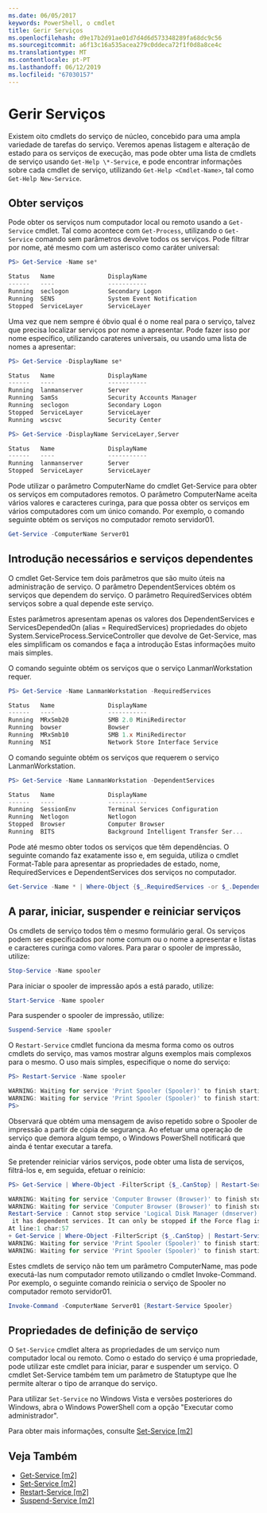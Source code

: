 ```yaml
---
ms.date: 06/05/2017
keywords: PowerShell, o cmdlet
title: Gerir Serviços
ms.openlocfilehash: d9e17b2d91ae01d7d4d6d573348289fa68dc9c56
ms.sourcegitcommit: a6f13c16a535acea279c0ddeca72f1f0d8a8ce4c
ms.translationtype: MT
ms.contentlocale: pt-PT
ms.lasthandoff: 06/12/2019
ms.locfileid: "67030157"
---
```

# <a name="managing-services"></a>Gerir Serviços

Existem oito cmdlets do serviço de núcleo, concebido para uma ampla variedade de tarefas do serviço. Veremos apenas listagem e alteração de estado para os serviços de execução, mas pode obter uma lista de cmdlets de serviço usando `Get-Help \*-Service`, e pode encontrar informações sobre cada cmdlet de serviço, utilizando `Get-Help <Cmdlet-Name>`, tal como `Get-Help New-Service`.

## <a name="getting-services"></a>Obter serviços

Pode obter os serviços num computador local ou remoto usando a `Get-Service` cmdlet. Tal como acontece com `Get-Process`, utilizando o `Get-Service` comando sem parâmetros devolve todos os serviços. Pode filtrar por nome, até mesmo com um asterisco como caráter universal:

```powershell
PS> Get-Service -Name se*

Status   Name               DisplayName
------   ----               -----------
Running  seclogon           Secondary Logon
Running  SENS               System Event Notification
Stopped  ServiceLayer       ServiceLayer
```

Uma vez que nem sempre é óbvio qual é o nome real para o serviço, talvez que precisa localizar serviços por nome a apresentar. Pode fazer isso por nome específico, utilizando carateres universais, ou usando uma lista de nomes a apresentar:

```powershell
PS> Get-Service -DisplayName se*

Status   Name               DisplayName
------   ----               -----------
Running  lanmanserver       Server
Running  SamSs              Security Accounts Manager
Running  seclogon           Secondary Logon
Stopped  ServiceLayer       ServiceLayer
Running  wscsvc             Security Center

PS> Get-Service -DisplayName ServiceLayer,Server

Status   Name               DisplayName
------   ----               -----------
Running  lanmanserver       Server
Stopped  ServiceLayer       ServiceLayer
```

Pode utilizar o parâmetro ComputerName do cmdlet Get-Service para obter os serviços em computadores remotos. O parâmetro ComputerName aceita vários valores e caracteres curinga, para que possa obter os serviços em vários computadores com um único comando. Por exemplo, o comando seguinte obtém os serviços no computador remoto servidor01.

```powershell
Get-Service -ComputerName Server01
```

## <a name="getting-required-and-dependent-services"></a>Introdução necessários e serviços dependentes

O cmdlet Get-Service tem dois parâmetros que são muito úteis na administração de serviço. O parâmetro DependentServices obtém os serviços que dependem do serviço. O parâmetro RequiredServices obtém serviços sobre a qual depende este serviço.

Estes parâmetros apresentam apenas os valores dos DependentServices e ServicesDependedOn (alias = RequiredServices) propriedades do objeto System.ServiceProcess.ServiceController que devolve de Get-Service, mas eles simplificam os comandos e faça a introdução Estas informações muito mais simples.

O comando seguinte obtém os serviços que o serviço LanmanWorkstation requer.

```powershell
PS> Get-Service -Name LanmanWorkstation -RequiredServices

Status   Name               DisplayName
------   ----               -----------
Running  MRxSmb20           SMB 2.0 MiniRedirector
Running  bowser             Bowser
Running  MRxSmb10           SMB 1.x MiniRedirector
Running  NSI                Network Store Interface Service
```

O comando seguinte obtém os serviços que requerem o serviço LanmanWorkstation.

```powershell
PS> Get-Service -Name LanmanWorkstation -DependentServices

Status   Name               DisplayName
------   ----               -----------
Running  SessionEnv         Terminal Services Configuration
Running  Netlogon           Netlogon
Stopped  Browser            Computer Browser
Running  BITS               Background Intelligent Transfer Ser...
```

Pode até mesmo obter todos os serviços que têm dependências. O seguinte comando faz exatamente isso e, em seguida, utiliza o cmdlet Format-Table para apresentar as propriedades de estado, nome, RequiredServices e DependentServices dos serviços no computador.

```powershell
Get-Service -Name * | Where-Object {$_.RequiredServices -or $_.DependentServices} | Format-Table -Property Status, Name, RequiredServices, DependentServices -auto
```

## <a name="stopping-starting-suspending-and-restarting-services"></a>A parar, iniciar, suspender e reiniciar serviços

Os cmdlets de serviço todos têm o mesmo formulário geral. Os serviços podem ser especificados por nome comum ou o nome a apresentar e listas e caracteres curinga como valores. Para parar o spooler de impressão, utilize:

```powershell
Stop-Service -Name spooler
```

Para iniciar o spooler de impressão após a está parado, utilize:

```powershell
Start-Service -Name spooler
```

Para suspender o spooler de impressão, utilize:

```powershell
Suspend-Service -Name spooler
```

O `Restart-Service` cmdlet funciona da mesma forma como os outros cmdlets do serviço, mas vamos mostrar alguns exemplos mais complexos para o mesmo. O uso mais simples, especifique o nome do serviço:

```powershell
PS> Restart-Service -Name spooler

WARNING: Waiting for service 'Print Spooler (Spooler)' to finish starting...
WARNING: Waiting for service 'Print Spooler (Spooler)' to finish starting...
PS>
```

Observará que obtém uma mensagem de aviso repetido sobre o Spooler de impressão a partir de cópia de segurança. Ao efetuar uma operação de serviço que demora algum tempo, o Windows PowerShell notificará que ainda é tentar executar a tarefa.

Se pretender reiniciar vários serviços, pode obter uma lista de serviços, filtrá-los e, em seguida, efetuar o reinício:

```powershell
PS> Get-Service | Where-Object -FilterScript {$_.CanStop} | Restart-Service

WARNING: Waiting for service 'Computer Browser (Browser)' to finish stopping...
WARNING: Waiting for service 'Computer Browser (Browser)' to finish stopping...
Restart-Service : Cannot stop service 'Logical Disk Manager (dmserver)' because
 it has dependent services. It can only be stopped if the Force flag is set.
At line:1 char:57
+ Get-Service | Where-Object -FilterScript {$_.CanStop} | Restart-Service <<<<
WARNING: Waiting for service 'Print Spooler (Spooler)' to finish starting...
WARNING: Waiting for service 'Print Spooler (Spooler)' to finish starting...
```

Estes cmdlets de serviço não tem um parâmetro ComputerName, mas pode executá-las num computador remoto utilizando o cmdlet Invoke-Command. Por exemplo, o seguinte comando reinicia o serviço de Spooler no computador remoto servidor01.

```powershell
Invoke-Command -ComputerName Server01 {Restart-Service Spooler}
```

## <a name="setting-service-properties"></a>Propriedades de definição de serviço

O `Set-Service` cmdlet altera as propriedades de um serviço num computador local ou remoto. Como o estado do serviço é uma propriedade, pode utilizar este cmdlet para iniciar, parar e suspender um serviço.
O cmdlet Set-Service também tem um parâmetro de Statuptype que lhe permite alterar o tipo de arranque do serviço.

Para utilizar `Set-Service` no Windows Vista e versões posteriores do Windows, abra o Windows PowerShell com a opção "Executar como administrador".

Para obter mais informações, consulte [Set-Service [m2]](https://technet.microsoft.com/library/b71e29ed-372b-4e32-a4b7-5eb6216e56c3)

## <a name="see-also"></a>Veja Também

- [Get-Service [m2]](https://technet.microsoft.com/en-us/library/0a09cb22-0a1c-4a79-9851-4e53075f9cf6)
- [Set-Service [m2]](https://technet.microsoft.com/library/b71e29ed-372b-4e32-a4b7-5eb6216e56c3)
- [Restart-Service [m2]](https://technet.microsoft.com/en-us/library/45acf50d-2277-4523-baf7-ce7ced977d0f)
- [Suspend-Service [m2]](https://technet.microsoft.com/en-us/library/c8492b87-0e21-4faf-8054-3c83c2ec2826)
